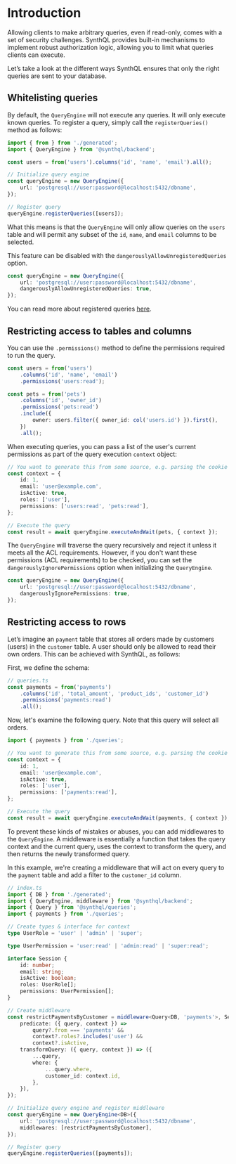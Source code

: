 # Introduction

Allowing clients to make arbitrary queries, even if read-only, comes with a set of security challenges. SynthQL provides built-in mechanisms to implement robust authorization logic, allowing you to limit what queries clients can execute.

Let’s take a look at the different ways SynthQL ensures that only the right queries are sent to your database.

## Whitelisting queries

By default, the `QueryEngine` will not execute any queries. It will only execute known queries. To register a query, simply call the `registerQueries()` method as follows:

```ts
import { from } from './generated';
import { QueryEngine } from '@synthql/backend';

const users = from('users').columns('id', 'name', 'email').all();

// Initialize query engine
const queryEngine = new QueryEngine({
    url: 'postgresql://user:password@localhost:5432/dbname',
});

// Register query
queryEngine.registerQueries([users]);
```

What this means is that the `QueryEngine` will only allow queries on the `users` table and will permit any subset of the `id`, `name`, and `email` columns to be selected.

This feature can be disabled with the `dangerouslyAllowUnregisteredQueries` option.

```ts
const queryEngine = new QueryEngine({
    url: 'postgresql://user:password@localhost:5432/dbname',
    dangerouslyAllowUnregisteredQueries: true,
});
```

You can read more about registered queries [here](/docs/security/query-whitelisting).

## Restricting access to tables and columns

You can use the `.permissions()` method to define the permissions required to run the query.

```ts
const users = from('users')
    .columns('id', 'name', 'email')
    .permissions('users:read');

const pets = from('pets')
    .columns('id', 'owner_id')
    .permissions('pets:read')
    .include({
        owner: users.filter({ owner_id: col('users.id') }).first(),
    })
    .all();
```

When executing queries, you can pass a list of the user's current permissions as part of the query execution `context` object:

```ts
// You want to generate this from some source, e.g. parsing the cookie sent with a HTTP request
const context = {
    id: 1,
    email: 'user@example.com',
    isActive: true,
    roles: ['user'],
    permissions: ['users:read', 'pets:read'],
};

// Execute the query
const result = await queryEngine.executeAndWait(pets, { context });
```

The `QueryEngine` will traverse the query recursively and reject it unless it meets all the ACL requirements. However, if you don't want these permissions (ACL requirements) to be checked, you can set the `dangerouslyIgnorePermissions` option when initializing the `QueryEngine`.

```ts
const queryEngine = new QueryEngine({
    url: 'postgresql://user:password@localhost:5432/dbname',
    dangerouslyIgnorePermissions: true,
});
```

## Restricting access to rows

Let’s imagine an `payment` table that stores all orders made by customers (users) in the `customer` table. A user should only be allowed to read their own orders. This can be achieved with SynthQL, as follows:

First, we define the schema:

```ts
// queries.ts
const payments = from('payments')
    .columns('id', 'total_amount', 'product_ids', 'customer_id')
    .permissions('payments:read')
    .all();
```

Now, let's examine the following query. Note that this query will select all orders.

```ts
import { payments } from './queries';

// You want to generate this from some source, e.g. parsing the cookie sent with a HTTP request
const context = {
    id: 1,
    email: 'user@example.com',
    isActive: true,
    roles: ['user'],
    permissions: ['payments:read'],
};

// Execute the query
const result = await queryEngine.executeAndWait(payments, { context });
```

To prevent these kinds of mistakes or abuses, you can add middlewares to the `QueryEngine`. A middleware is essentially a function that takes the query context and the current query, uses the context to transform the query, and then returns the newly transformed query.

In this example, we're creating a middleware that will act on every query to the `payment` table and add a filter to the `customer_id` column.

```ts
// index.ts
import { DB } from './generated';
import { QueryEngine, middleware } from '@synthql/backend';
import { Query } from '@synthql/queries';
import { payments } from './queries';

// Create types & interface for context
type UserRole = 'user' | 'admin' | 'super';

type UserPermission = 'user:read' | 'admin:read' | 'super:read';

interface Session {
    id: number;
    email: string;
    isActive: boolean;
    roles: UserRole[];
    permissions: UserPermission[];
}

// Create middleware
const restrictPaymentsByCustomer = middleware<Query<DB, 'payments'>, Session>({
    predicate: ({ query, context }) =>
        query?.from === 'payments' &&
        context?.roles?.includes('user') &&
        context?.isActive,
    transformQuery: ({ query, context }) => ({
        ...query,
        where: {
            ...query.where,
            customer_id: context.id,
        },
    }),
});

// Initialize query engine and register middleware
const queryEngine = new QueryEngine<DB>({
    url: 'postgresql://user:password@localhost:5432/dbname',
    middlewares: [restrictPaymentsByCustomer],
});

// Register query
queryEngine.registerQueries([payments]);
```
